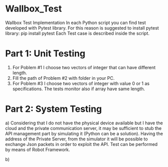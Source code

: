 # Wallbox_Test
Wallbox Test Implementation
In each Python script you can find test developed with Pytest library. For this reason is suggested to install pytest library: pip install pytest
Each Test case is described inside the script.

# Part 1: Unit Testing
1) For Poblem #1 I choose two vectors of integer that can have different length.
2) Fill the path of Problem #2 with folder in your PC.
3) For Poblem #3 I choose two vectors of integer with value 0 or 1 as specifications. The tests monitor also if array have same length.



# Part 2: System Testing
a) Considering that I do not have the physical device available but I have the cloud and the private communication server, it may be sufficient to stub the API management part by simulating it (Python can be a solution). Having the address of the Private Server, from the simulator it will be possible to exchange Json packets in order to exploit the API. Test can be performed by means of Robot Framework.

b)
